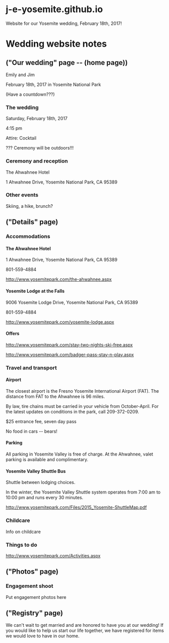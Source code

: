 # j-e-yosemite.github.io

Website for our Yosemite wedding, February 18th, 2017!

# Wedding website notes

## ("Our wedding" page -- (home page)) 

Emily and Jim

February 18th, 2017 in Yosemite National Park

(Have a countdown???)


### The wedding

Saturday, February 18th, 2017

4:15 pm

Attire: Cocktail

??? Ceremony will be outdoors!!!

### Ceremony and reception

The Ahwahnee Hotel

1 Ahwahnee Drive, Yosemite National Park, CA 95389

### Other events

Skiing, a hike, brunch?

## ("Details" page) 

### Accommodations

#### The Ahwahnee Hotel

1 Ahwahnee Drive, Yosemite National Park, CA 95389

801-559-4884

http://www.yosemitepark.com/the-ahwahnee.aspx

#### Yosemite Lodge at the Falls

9006 Yosemite Lodge Drive, Yosemite National Park, CA 95389

801-559-4884

http://www.yosemitepark.com/yosemite-lodge.aspx

#### Offers

http://www.yosemitepark.com/stay-two-nights-ski-free.aspx

http://www.yosemitepark.com/badger-pass-stay-n-play.aspx

### Travel and transport

#### Airport

The closest airport is the Fresno Yosemite International Airport (FAT). The distance from FAT to the Ahwahnee is 96 miles. 

By law, tire chains must be carried in your vehicle from October-April. For the latest updates on conditions in the park, call 209-372-0209.

$25 entrance fee, seven day pass

No food in cars -- bears!

#### Parking

All parking in Yosemite Valley is free of charge. At the Ahwahnee, valet parking is available and complimentary.

#### Yosemite Valley Shuttle Bus

Shuttle between lodging choices.

In the winter, the Yosemite Valley Shuttle system operates from 7:00 am to 10:00 pm and runs every 30 minutes. 

http://www.yosemitepark.com/Files/2015_Yosemite-ShuttleMap.pdf

### Childcare

Info on childcare

### Things to do

http://www.yosemitepark.com/Activities.aspx

## ("Photos" page) 

### Engagement shoot

Put engagement photos here

## ("Registry" page)

We can't wait to get married and are honored to have you at our wedding! If you would like to help us start our life together, we have registered for items we would love to have in our home.
